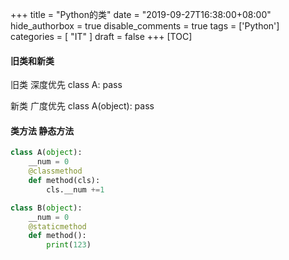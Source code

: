 +++
title = "Python的类"
date = "2019-09-27T16:38:00+08:00"
hide_authorbox = true
disable_comments = true
tags = ['Python']
categories = [
    "IT"
]
draft = false
+++
[TOC]

#### 旧类和新类

旧类 深度优先
class A:
    pass

新类 广度优先
class A(object):
    pass


#### 类方法 静态方法
```python
class A(object):
    __num = 0
    @classmethod
    def method(cls):
        cls.__num +=1

class B(object):
    __num = 0
    @staticmethod
    def method():
        print(123)
```


